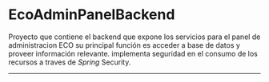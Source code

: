 # EcoAdminPanelBackend
Proyecto que contiene el backend que expone los servicios para el panel de administracion ECO
su principal función es acceder a base de datos y proveer información relevante. implementa 
seguridad en el consumo de los recursos a traves de *Spring* Security.
***
